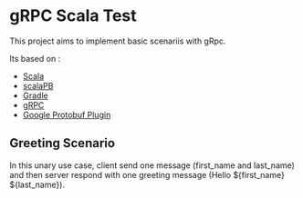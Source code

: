 # gRPC Scala Test

This project aims to implement basic scenariis with gRpc.

Its based on :
* [Scala](https://scala-lang.org/)
* [scalaPB](https://scalapb.github.io/)
* [Gradle](https://gradle.org/)
* [gRPC](https://grpc.io/)
* [Google Protobuf Plugin](https://github.com/google/protobuf-gradle-plugin)

## Greeting Scenario

In this unary use case, client send one message (first_name and last_name) and then server 
respond with one greeting message (Hello ${first_name} ${last_name}).

